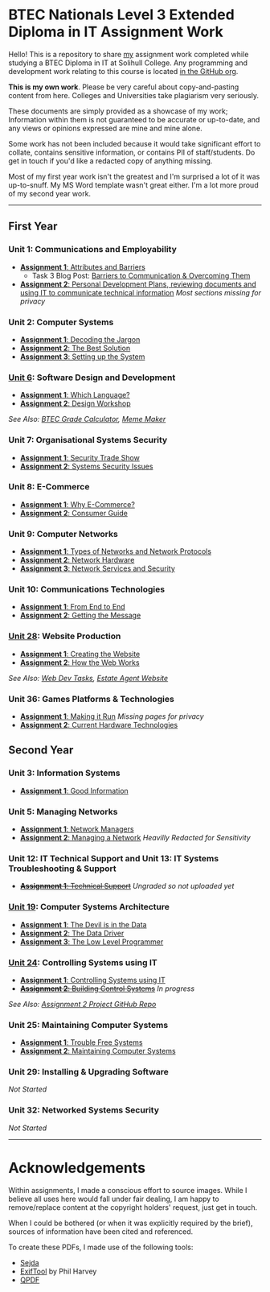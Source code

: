 # BTEC Nationals Level 3 Extended Diploma in IT Assignment Work

Hello! This is a repository to share [my](https://thomasr.me) assignment work completed while studying a BTEC Diploma in IT at Solihull College.
Any programming and development work relating to this course is located [in the GitHub org](https://github.com/tomatsolihull).

**This is my own work**. Please be very careful about copy-and-pasting content from here. Colleges and Universities take plagiarism very seriously.

These documents are simply provided as a showcase of my work; Information within them is not guaranteed to be accurate or up-to-date, and any views or opinions expressed are mine and mine alone.

Some work has not been included because it would take significant effort to collate, contains sensitive information, or contains PII of staff/students. Do get in touch if you'd like a redacted copy of anything missing.

Most of my first year work isn't the greatest and I'm surprised a lot of it was up-to-snuff. My MS Word template wasn't great either. I'm a lot more proud of my second year work.

---

## First Year

### Unit 1: Communications and Employability
- [**Assignment 1**: Attributes and Barriers](pdf/u01a1.pdf)
    - Task 3 Blog Post: [Barriers to Communication & Overcoming Them](https://blog.solcol.thomasr.me/post/u1a1-barriers-to-comm/)
- [**Assignment 2**: Personal Development Plans, reviewing documents and using IT to communicate technical information](pdf/u01a2.pdf) _Most sections missing for privacy_

### Unit 2: Computer Systems
- [**Assignment 1**: Decoding the Jargon](pdf/u02a1.pdf)
- [**Assignment 2**: The Best Solution](pdf/u02a2.pdf)
- [**Assignment 3**: Setting up the System](pdf/u02a3.pdf)

### [Unit 6](https://github.com/tomatsolihull/unit-6): Software Design and Development
- [**Assignment 1**: Which Language?](pdf/u06a1.pdf)
- [**Assignment 2**: Design Workshop](pdf/u06a2.pdf)

_See Also: [BTEC Grade Calculator](https://github.com/tomatsolihull/btec-grade-calculator), [Meme Maker](https://github.com/tomatsolihull/meme-maker)_

### Unit 7: Organisational Systems Security
- [**Assignment 1**: Security Trade Show](pdf/u07a1.pdf)
- [**Assignment 2**: Systems Security Issues](pdf/u07a2.pdf)

### Unit 8: E-Commerce
- [**Assignment 1**: Why E-Commerce?](pdf/u08a1.pdf)
- [**Assignment 2**: Consumer Guide](pdf/u08a2.pdf)

### Unit 9: Computer Networks
- [**Assignment 1**: Types of Networks and Network Protocols](pdf/u09a1.pdf)
- [**Assignment 2**: Network Hardware](pdf/u09a2.pdf)
- [**Assignment 3**: Network Services and Security](pdf/u09a3.pdf)

### Unit 10: Communications Technologies
- [**Assignment 1**: From End to End](pdf/u10a1.pdf)
- [**Assignment 2**: Getting the Message](pdf/u10a2.pdf)

### [Unit 28](https://github.com/tomatsolihull/unit-28): Website Production
- [**Assignment 1**: Creating the Website](pdf/u28a1.pdf)
- [**Assignment 2**: How the Web Works](pdf/u28a2.pdf)

_See Also: [Web Dev Tasks](https://github.com/tomatsolihull/unit-28), [Estate Agent Website](https://github.com/tomatsolihull/surya)_

### Unit 36: Games Platforms & Technologies
- [**Assignment 1**: Making it Run](pdf/u36a1.pdf) _Missing pages for privacy_
- [**Assignment 2**: Current Hardware Technologies](pdf/u36a2.pdf)


## Second Year

### Unit 3: Information Systems
- [**Assignment 1**: Good Information](pdf/u03a1.pdf)

### Unit 5: Managing Networks
- [**Assignment 1**: Network Managers](pdf/u05a1.pdf)
- [**Assignment 2**: Managing a Network](pdf/u05a2.pdf) _Heavilly Redacted for Sensitivity_

### Unit 12: IT Technical Support and Unit 13: IT Systems Troubleshooting & Support
- ~~[**Assignment 1**: Technical Support](pdf/u12and13a1.pdf)~~ _Ungraded so not uploaded yet_

### [Unit 19](https://github.com/tomatsolihull/unit-19): Computer Systems Architecture
- [**Assignment 1**: The Devil is in the Data](pdf/u19a1.pdf)
- [**Assignment 2**: The Data Driver](pdf/u19a2.pdf)
- [**Assignment 3**: The Low Level Programmer](pdf/u19a3.pdf)

### [Unit 24](https://github.com/tomatsolihull/unit-24): Controlling Systems using IT
- [**Assignment 1**: Controlling Systems using IT](pdf/u24a1.pdf)
- ~~[**Assignment 2**: Building Control Systems](pdf/u24a2.pdf)~~ _In progress_

_See Also: [Assignment 2 Project GitHub Repo](https://github.com/tomatsolihull/telloheightmapper)_

### Unit 25: Maintaining Computer Systems
- [**Assignment 1**: Trouble Free Systems](pdf/u25a1.pdf)
- [**Assignment 2**: Maintaining Computer Systems](pdf/u25a2.pdf)

### Unit 29: Installing & Upgrading Software
_Not Started_

### Unit 32: Networked Systems Security
_Not Started_

---

# Acknowledgements
Within assignments, I made a conscious effort to source images. While I believe all uses here would fall under fair dealing, I am happy to remove/replace content at the copyright holders' request, just get in touch.

When I could be bothered (or when it was explicitly required by the brief), sources of information have been cited and referenced.

To create these PDFs, I made use of the following tools:
- [Sejda](https://www.sejda.com/) 
- [ExifTool](https://exiftool.org/) by Phil Harvey
- [QPDF](https://qpdf.sourceforge.io/)
